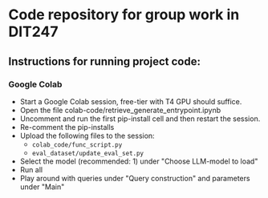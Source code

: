 # Code repository for group work in DIT247

## Instructions for running project code:

### Google Colab
- Start a Google Colab session, free-tier with T4 GPU should suffice. 
- Open the file colab-code/retrieve_generate_entrypoint.ipynb
- Uncomment and run the first pip-install cell and then restart the session. 
- Re-comment the pip-installs
- Upload the following files to the session:
  - `colab_code/func_script.py`
  - `eval_dataset/update_eval_set.py` 
- Select the model (recommended: 1) under "Choose LLM-model to load"
- Run all
- Play around with queries under "Query construction" and parameters under "Main"